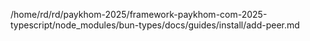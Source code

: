 /home/rd/rd/paykhom-2025/framework-paykhom-com-2025-typescript/node_modules/bun-types/docs/guides/install/add-peer.md